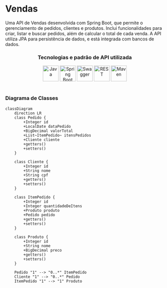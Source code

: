 # Vendas

Uma API de Vendas desenvolvida com Spring Boot, que permite o gerenciamento de pedidos, clientes e produtos. Inclui funcionalidades para criar, listar e buscar pedidos, além de calcular o total de cada venda. A API utiliza JPA para persistência de dados, e está integrada com bancos de dados.

<div align="center">
    <h3 align="center">Tecnologias e padrão de API utilizada</h3>
        <img width="50" src="https://user-images.githubusercontent.com/25181517/117201156-9a724800-adec-11eb-9a9d-3cd0f67da4bc.png" alt="Java" title="Java"/>
        <img width="50" src="https://user-images.githubusercontent.com/25181517/183891303-41f257f8-6b3d-487c-aa56-c497b880d0fb.png" alt="Spring Boot" title="Spring Boot"/>
        <img width="50" src="https://user-images.githubusercontent.com/25181517/186711335-a3729606-5a78-4496-9a36-06efcc74f800.png" alt="Swagger" title="Swagger"/>
        <img width="50" src="https://user-images.githubusercontent.com/25181517/192107858-fe19f043-c502-4009-8c47-476fc89718ad.png" alt="REST" title="REST"/>
        <img width="50" src="https://user-images.githubusercontent.com/25181517/117207242-07d5a700-adf4-11eb-975e-be04e62b984b.png" alt="Maven" title="Maven"/>
</div>

<br>

### Diagrama de Classes

```mermaid
classDiagram
    direction LR
    class Pedido {
        +Integer id
        +LocalDate dataPedido
        +BigDecimal valorTotal
        +List~ItemPedido~ itensPedidos
        +Cliente cliente
        +getters()
        +setters()
    }
    
    class Cliente {
        +Integer id
        +String nome
        +String cpf
        +getters()
        +setters()
    }

    class ItemPedido {
        +Integer id
        +Integer quantidadeDeItens
        +Produto produto
        +Pedido pedido
        +getters()
        +setters()
    }

    class Produto {
        +Integer id
        +String nome
        +BigDecimal preco
        +getters()
        +setters()
    }

    Pedido "1" --> "0..*" ItemPedido
    Cliente "1" --> "0..*" Pedido
    ItemPedido "1" --> "1" Produto
```
